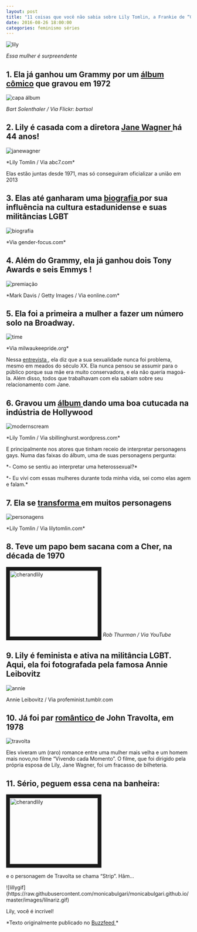 ```yaml
---
layout: post
title: "11 coisas que você não sabia sobre Lily Tomlin, a Frankie de “Grace & Frankie”"
date: 2016-08-26 18:00:00
categories: feminismo séries 
---
```

![lily](https://raw.githubusercontent.com/monicabulgari/monicabulgari.github.io/master/images/lily.jpg)

_Essa mulher é surpreendente_

## 1. Ela já ganhou um Grammy por um [álbum cômico](https://www.youtube.com/watch?v=A4N2hjJy2oI&list=PLP_l6S5yJapI5MCAxxWLKiMA99ny6Cw9f) que gravou em 1972
![capa álbum](https://raw.githubusercontent.com/monicabulgari/monicabulgari.github.io/master/images/album_recording.jpg)

*Bart Solenthaler / Via Flickr: bartsol*

## 2. Lily é casada com a diretora <a href="https://en.wikipedia.org/wiki/Jane_Wagner">Jane Wagner </a> há 44 anos!
![janewagner](https://raw.githubusercontent.com/monicabulgari/monicabulgari.github.io/master/images/lily_jane.jpg)
<p></p>
*Lily Tomlin / Via abc7.com*
<p></p>
Elas estão juntas desde 1971, mas só conseguiram oficializar a união em 2013
<p></p>

## 3. Elas até ganharam uma <a href="https://www.amazon.com/dp/1137358238/?tag=buzz0f-20"> biografia </a> por sua influência na cultura estadunidense e suas militâncias LGBT
![biografia](https://raw.githubusercontent.com/monicabulgari/monicabulgari.github.io/master/images/livro.jpg)
<p></p>
*Via gender-focus.com*
<p></p>

## 4. Além do Grammy, ela já ganhou dois Tony Awards e seis Emmys !
![premiação](https://raw.githubusercontent.com/monicabulgari/monicabulgari.github.io/master/images/emmy.jpg)
<p></p>
*Mark Davis / Getty Images / Via eonline.com*
<p></p>
<p></p>

## 5. Ela foi a primeira a mulher a fazer um número solo na Broadway.
![time](https://raw.githubusercontent.com/monicabulgari/monicabulgari.github.io/master/images/timemagazine.jpg)
<p></p>
*Via milwaukeepride.org*
<p></p>
Nessa <a href="https://www.theguardian.com/culture/2015/nov/22/lily-tomlin-grandma-interview-sexism-ageism-isis"> entrevista </a>, ela diz que a sua sexualidade nunca foi problema, mesmo em meados do século XX. Ela nunca pensou se assumir para o público porque sua mãe era muito conservadora, e ela não queria magoá-la. Além disso, todos que trabalhavam com ela sabiam sobre seu relacionamento com Jane.
<p></p>
<p></p>

## 6. Gravou um <a href="https://www.youtube.com/watch?v=PmiD-ZwTb5s"> álbum </a> dando uma boa cutucada na indústria de Hollywood
![modernscream](https://raw.githubusercontent.com/monicabulgari/monicabulgari.github.io/master/images/modern_scream.jpg)
<p></p>
*Lily Tomlin / Via sbillinghurst.wordpress.com*
<p></p>
E principalmente nos atores que tinham receio de interpretar personagens gays.
Numa das faixas do álbum, uma de suas personagens pergunta:
<p></p>
*- Como se sentiu ao interpretar uma heterossexual?*
<p></p>
*- Eu vivi com essas mulheres durante toda minha vida, sei como elas agem e falam.*
<p></p>
<p></p>

## 7. Ela se <a href="http://www.lilytomlin.com/wordpress2/lilytomlin/lily-tomlins-characters/"> transforma </a> em muitos personagens
![personagens](https://raw.githubusercontent.com/monicabulgari/monicabulgari.github.io/master/images/personagens.jpg)
<p></p>
*Lily Tomlin / Via lilytomlin.com*
<p></p>
<p></p>

## 8. Teve um papo bem sacana com a Cher, na década de 1970
<a href="http://www.youtube.com/watch?feature=player_embedded&v=U0Gw9IUmjwM
" target="_blank"><img src="http://img.youtube.com/vi/U0Gw9IUmjwM/0.jpg" 
alt="cherandlily" width="240" height="180" border="10" /></a>
*Rob Thurman / Via YouTube*
<p></p>
<p></p>

## 9. Lily é feminista e ativa na militância LGBT. Aqui, ela foi fotografada pela famosa Annie Leibovitz
![annie](https://raw.githubusercontent.com/monicabulgari/monicabulgari.github.io/master/images/annie.jpg)
<p></p>
Annie Leibovitz / Via profeminist.tumblr.com
<p></p>
<p></p>

## 10. Já foi par <a href="http://www.imdb.com/title/tt0077942/" > romântico </a> de John Travolta, em 1978
![travolta](https://raw.githubusercontent.com/monicabulgari/monicabulgari.github.io/master/images/john_travolta.jpg)
<p></p>
Eles viveram um (raro) romance entre uma mulher mais velha e um homem mais novo,no filme “Vivendo cada Momento”. O filme, que foi dirigido pela própria esposa de Lily, Jane Wagner, foi um fracasso de bilheteria.
<p></p>
<p></p>

## 11. Sério, peguem essa cena na banheira:
<a href="http://www.youtube.com/watch?feature=player_embedded&v=sTh9Bvqhdl8
" target="_blank"><img src="http://img.youtube.com/vi/sTh9Bvqhdl8/0.jpg" 
alt="cherandlily" width="240" height="180" border="10" /></a>
<p></p>
e o personagem de Travolta se chama “Strip”. Hãm…
<p></p>
![lillygif](https://raw.githubusercontent.com/monicabulgari/monicabulgari.github.io/master/images/lilnariz.gif)
<p></p>
Lily, você é incrível!
<p></p>
*Texto originalmente publicado no <a href="https://www.buzzfeed.com/monicabulgari/11-coisas-que-voca-nao-sabia-sobre-lily-tomlin-1x9wm"> Buzzfeed </a>*
